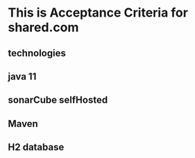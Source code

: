 # This is Acceptance Criteria for shared.com
## technologies
## java 11
## sonarCube selfHosted
## Maven
## H2 database
